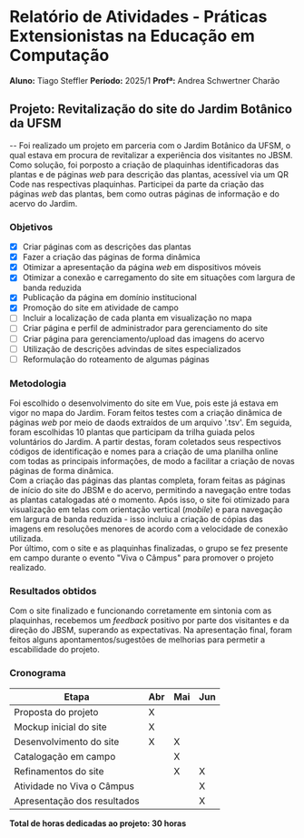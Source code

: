 # Relatório de Atividades - Práticas Extensionistas na Educação em Computação

**Aluno:** Tiago Steffler
**Período:** 2025/1
**Profª:** Andrea Schwertner Charão

## Projeto: Revitalização do site do Jardim Botânico da UFSM
--
Foi realizado um projeto em parceria com o Jardim Botânico da UFSM, o qual estava em procura de revitalizar a experiência dos visitantes no JBSM. Como solução, foi porposto a criação de plaquinhas identificadoras das plantas e de páginas *web* para descrição das plantas, acessível via um QR Code nas respectivas plaquinhas.
Participei da parte da criação das páginas *web* das plantas, bem como outras páginas de informação e do acervo do Jardim.

### Objetivos
- [x] Criar páginas com as descrições das plantas
- [x] Fazer a criação das páginas de forma dinâmica
- [x] Otimizar a apresentação da página *web* em dispositivos móveis
- [x] Otimizar a conexão e carregamento do site em situações com largura de banda reduzida
- [x] Publicação da página em domínio institucional
- [x] Promoção do site em atividade de campo
- [ ] Incluir a localização de cada planta em visualização no mapa
- [ ] Criar página e perfil de administrador para gerenciamento do site
- [ ] Criar página para gerenciamento/upload das imagens do acervo
- [ ] Utilização de descrições advindas de sites especializados
- [ ] Reformulação do roteamento de algumas páginas

### Metodologia
Foi escolhido o desenvolvimento do site em Vue, pois este já estava em vigor no mapa do Jardim. Foram feitos testes com a criação dinâmica de páginas *web* por meio de daods extraídos de um arquivo '.tsv'. Em seguida, foram escolhidas 10 plantas que participam da trilha guiada pelos voluntários do Jardim. A partir destas, foram coletados seus respectivos códigos de identificação e nomes para a criação de uma planilha online com todas as principais informações, de modo a facilitar a criação de novas páginas de forma dinâmica.  
Com a criação das páginas das plantas completa, foram feitas as páginas de início do site do JBSM e do acervo, permitindo a navegação entre todas as plantas catalogadas até o momento. Após isso, o site foi otimizado para visualização em telas com orientação vertical (*mobile*) e para navegação em largura de banda reduzida - isso incluiu a criação de cópias das imagens em resoluções menores de acordo com a velocidade de conexão utilizada.  
Por último, com o site e as plaquinhas finalizadas, o grupo se fez presente em campo durante o evento "Viva o Câmpus" para promover o projeto realizado.  

### Resultados obtidos
Com o site finalizado e funcionando corretamente em sintonia com as plaquinhas, recebemos um *feedback* positivo por parte dos visitantes e da direção do JBSM, superando as expectativas. Na apresentação final, foram feitos alguns apontamentos/sugestões de melhorias para permetir a escabilidade do projeto.  


### Cronograma
Etapa | Abr | Mai | Jun
-----|-----|-----|-----
Proposta do projeto | X |  |   
Mockup inicial do site | X |  |
Desenvolvimento do site | X | X |
Catalogação em campo |   | X |
Refinamentos do site |   | X | X 
Atividade no Viva o Câmpus |   |   | X
Apresentação dos resultados|   |   | X

**Total de horas dedicadas ao projeto: 30 horas**
